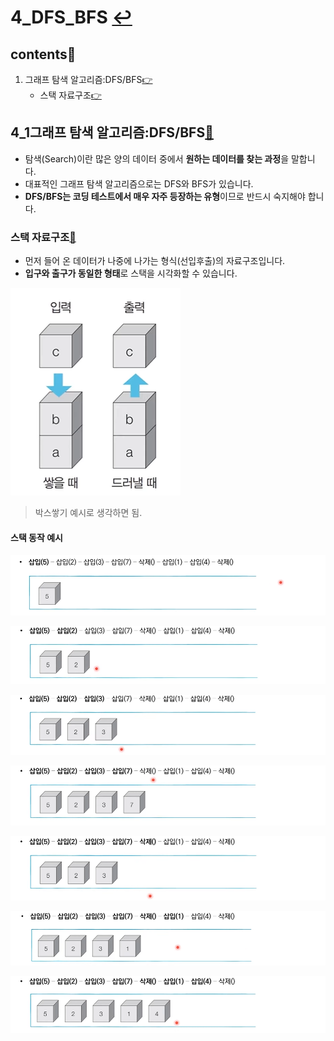 # 4_DFS_BFS [↩](../this_is_codingtest)

## contents📑<a id="contents"></a>

1. 그래프 탐색 알고리즘:DFS/BFS[👉](#4_1)
   * 스택 자료구조[👉](#4_1_1)


## 4_1그래프 탐색 알고리즘:DFS/BFS[📑](#contents)<a id="4_1"></a>

* 탐색(Search)이란 많은 양의 데이터 중에서 **원하는 데이터를 찾는 과정**을 말합니다.
* 대표적인 그래프 탐색 알고리즘으로는 DFS와 BFS가 있습니다.
* **DFS/BFS는 코딩 테스트에서 매우 자주 등장하는 유형**이므로 반드시 숙지해야 합니다.

### 스택 자료구조[📑](#contents)<a id="4_1_1"></a>

* 먼저 들어 온 데이터가 나중에 나가는 형식(선입후출)의 자료구조입니다.
* **입구와 출구가 동일한 형태**로 스택을 시각화할 수 있습니다.

![](./image/4_1.png)

> 박스쌓기 예시로 생각하면 됨.

#### 스택 동작 예시

![](./image/4_2-1.png)

![](./image/4_2-2.png)

![](./image/4_2-3.png)

![](./image/4_2-4.png)

![](./image/4_2-5.png)

![](./image/4_2-6.png)

![](./image/4_2-7.png)

